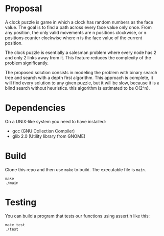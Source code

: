 # Proposal

A clock puzzle is game in which a clock has random numbers as the face value.
The goal is to find a path across every face value only once. From any position,
the only valid movements are n positions clockwise, or n positions counter
clockwise where n is the face value of the current position.

The clock puzzle is esentially a salesman problem where every node has 2 and
only 2 links away from it. This feature reduces the complexity of the problem
significantly.

The proposed solution consists in modeling the problem with binary search tree
and search with a depth first algorithm. This approach is complete, it will find
every solution to any given puzzle, but it will be slow, because it is a blind
search without heuristics. this algorithm is estimated to be O(2^n).

# Dependencies

On a UNIX-like system you need to have installed:

- gcc (GNU Collection Compiler)
- glib 2.0 (Utility library from GNOME)

# Build

Clone this repo and then use `make` to build. The executable file is `main`.

```
make
./main
```

# Testing

You can build a program that tests our functions using assert.h like this:

```
make test
./test
```
